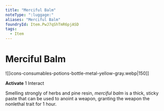 ```yaml
---
title: "Merciful Balm"
noteType: ":luggage:"
aliases: "Merciful Balm"
foundryId: Item.PwJ7qShTmR6pjASD
tags:
  - Item
---
```


# Merciful Balm
![[icons-consumables-potions-bottle-metal-yellow-gray.webp|150]]

**Activate** 1 Interact

Smelling strongly of herbs and pine resin, _merciful balm_ is a thick, sticky paste that can be used to anoint a weapon, granting the weapon the nonlethal trait for 1 hour.


